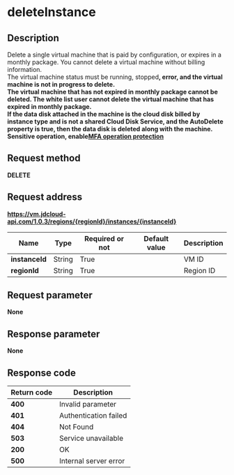 # deleteInstance


## Description
Delete a single virtual machine that is paid by configuration, or expires in a monthly package. You cannot delete a virtual machine without billing information. <br>
The virtual machine status must be </b>running</b>, </b>stopped<b>, <b>error<b>, and the virtual machine is not in progress to delete. <br>
The virtual machine that has not expired in monthly package cannot be deleted. The white list user cannot delete the virtual machine that has expired in monthly package. <br>
If the data disk attached in the machine is the cloud disk billed by instance type and is not a shared Cloud Disk Service, and the AutoDelete property is true, then the data disk is deleted along with the machine.
</br>Sensitive operation, enable<a href="https://docs.jdcloud.com/IAM/Operation-Protection">MFA operation protection</a>

## Request method
DELETE

## Request address
https://vm.jdcloud-api.com/1.0.3/regions/{regionId}/instances/{instanceId}

|Name|Type|Required or not|Default value|Description|
|---|---|---|---|---|
|**instanceId**|String|True| |VM ID|
|**regionId**|String|True| |Region ID|

## Request parameter
None


## Response parameter
None



## Response code
|Return code|Description|
|---|---|
|**400**|Invalid parameter|
|**401**|Authentication failed|
|**404**|Not Found  |
|**503**|Service unavailable|
|**200**|OK|
|**500**|Internal server error|
